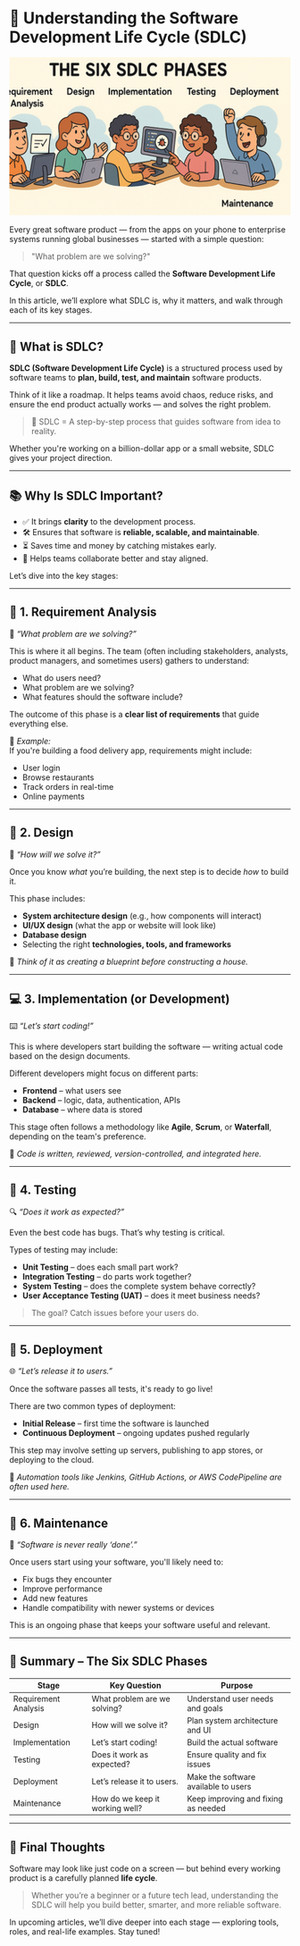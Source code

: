 
# 🔁 Understanding the Software Development Life Cycle (SDLC)

![](https://raw.githubusercontent.com/subraatakumar/TechCraft-Modern-Web-Development-Course/main/website_content/content/sdlc_1.png)

Every great software product — from the apps on your phone to enterprise systems running global businesses — started with a simple question:

> "What problem are we solving?"

That question kicks off a process called the **Software Development Life Cycle**, or **SDLC**.

In this article, we’ll explore what SDLC is, why it matters, and walk through each of its key stages.

---

## 🧭 What is SDLC?

**SDLC (Software Development Life Cycle)** is a structured process used by software teams to **plan, build, test, and maintain** software products.

Think of it like a roadmap. It helps teams avoid chaos, reduce risks, and ensure the end product actually works — and solves the right problem.

> 📌 SDLC = A step-by-step process that guides software from idea to reality.

Whether you're working on a billion-dollar app or a small website, SDLC gives your project direction.

---

## 📚 Why Is SDLC Important?

- ✅ It brings **clarity** to the development process.
- 🛠️ Ensures that software is **reliable, scalable, and maintainable**.
- ⏳ Saves time and money by catching mistakes early.
- 👥 Helps teams collaborate better and stay aligned.

Let’s dive into the key stages:

---

## 📌 1. **Requirement Analysis**  
🧠 *“What problem are we solving?”*

This is where it all begins. The team (often including stakeholders, analysts, product managers, and sometimes users) gathers to understand:

- What do users need?
- What problem are we solving?
- What features should the software include?

The outcome of this phase is a **clear list of requirements** that guide everything else.

📌 *Example:*  
If you're building a food delivery app, requirements might include:
- User login
- Browse restaurants
- Track orders in real-time
- Online payments

---

## 🧩 2. **Design**  
📐 *“How will we solve it?”*

Once you know *what* you’re building, the next step is to decide *how* to build it.

This phase includes:
- **System architecture design** (e.g., how components will interact)
- **UI/UX design** (what the app or website will look like)
- **Database design**
- Selecting the right **technologies, tools, and frameworks**

📌 *Think of it as creating a blueprint before constructing a house.*

---

## 💻 3. **Implementation (or Development)**  
⌨️ *“Let’s start coding!”*

This is where developers start building the software — writing actual code based on the design documents.

Different developers might focus on different parts:
- **Frontend** – what users see
- **Backend** – logic, data, authentication, APIs
- **Database** – where data is stored

This stage often follows a methodology like **Agile**, **Scrum**, or **Waterfall**, depending on the team's preference.

📌 *Code is written, reviewed, version-controlled, and integrated here.*

---

## 🧪 4. **Testing**  
🔍 *“Does it work as expected?”*

Even the best code has bugs. That’s why testing is critical.

Types of testing may include:
- **Unit Testing** – does each small part work?
- **Integration Testing** – do parts work together?
- **System Testing** – does the complete system behave correctly?
- **User Acceptance Testing (UAT)** – does it meet business needs?

> The goal? Catch issues before your users do.

---

## 🚀 5. **Deployment**  
🌐 *“Let’s release it to users.”*

Once the software passes all tests, it's ready to go live!

There are two common types of deployment:
- **Initial Release** – first time the software is launched
- **Continuous Deployment** – ongoing updates pushed regularly

This step may involve setting up servers, publishing to app stores, or deploying to the cloud.

📌 *Automation tools like Jenkins, GitHub Actions, or AWS CodePipeline are often used here.*

---

## 🔧 6. **Maintenance**  
🔄 *“Software is never really ‘done’.”*

Once users start using your software, you'll likely need to:

- Fix bugs they encounter
- Improve performance
- Add new features
- Handle compatibility with newer systems or devices

This is an ongoing phase that keeps your software useful and relevant.

---

## 🧠 Summary – The Six SDLC Phases

| **Stage**              | **Key Question**                     | **Purpose**                                |
|------------------------|---------------------------------------|---------------------------------------------|
| Requirement Analysis   | What problem are we solving?         | Understand user needs and goals             |
| Design                 | How will we solve it?                | Plan system architecture and UI             |
| Implementation         | Let’s start coding!                  | Build the actual software                   |
| Testing                | Does it work as expected?            | Ensure quality and fix issues               |
| Deployment             | Let’s release it to users.           | Make the software available to users        |
| Maintenance            | How do we keep it working well?      | Keep improving and fixing as needed         |

---

## 🏁 Final Thoughts

Software may look like just code on a screen — but behind every working product is a carefully planned **life cycle**.

> Whether you’re a beginner or a future tech lead, understanding the SDLC will help you build better, smarter, and more reliable software.

In upcoming articles, we’ll dive deeper into each stage — exploring tools, roles, and real-life examples. Stay tuned!
